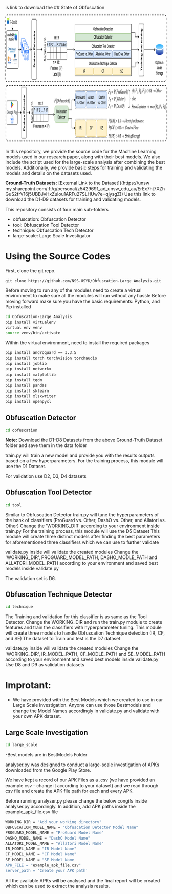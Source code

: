 is link to download the ## State of Obfuscation

<div align="center">
    <img src="/BD.png" width="900" height="400" alt="overall architecure"/>
</div>

In this repository, we provide the source code for the Machine Learning models used in our research paper, along with their best models. We also include the script used for the large-scale analysis after combining the best models. Additionally, we provide basic steps for training and validating the models and details on the datasets used.

**Ground-Truth Datasets:** [External Link to the Dataset]((https://unsw my.sharepoint.com/:f:/g/personal/z5429691_ad_unsw_edu_au/ErEx7ht7XZhGuS2frV16j5UBBJvHxZuIou1ARFu27SLHUw?e=qjysgZ))
Use this link to download the D1-D9 datasets for training and validating models.


This repository consists of four main sub-folders
- obfuscation: Obfuscation Detector
- tool: Obfuscation Tool Detector
- technique: Obfuscation Tech Detector
- large-scale: Large Scale Investigator

# Using the Source Codes

First, clone the git repo.
```
git clone https://github.com/NSS-USYD/Obfuscation-Large_Analysis.git
```

Before moving to run any of the modules need to create a virtual environment to make sure all the modules will run without any hassle
Before moving forward make sure you have the basic requirements: Python, and Pip installed

```sh
cd Obfuscation-Large_Analysis
pip install virtualenv
virtual env venv
source venv/bin/activate
```
Within the virtual environment, need to install the required packages
```sh
pip install androguard == 3.3.5
pip install torch torchvision torchaudio
pip install joblib
pip install networkx
pip install matplotlib
pip install tqdm
pip install pandas
pip install sklearn
pip install xlsxwriter
pip install openpyxl
```

## Obfuscation Detector
```sh
cd obfuscation
```
**Note:**
Download the D1-D8 Datasets from the above Ground-Truth Dataset folder and save them in the data folder

train.py will train a new model and provide you with the results outputs based on a few hyperparameters. 
For the training process, this module will use the D1 Dataset.

For validation use D2, D3, D4 datasets

## Obfuscation Tool Detector
```sh
cd tool
```
Similar to Obfuscation Detector train.py will tune the hyperparameters of the bank of classifiers (ProGuard vs. Other, DashO vs. Other, and Allatori vs. Other)
Change the 'WORKING_DIR' according to your environment inside train.py
For the training process, this module will use the D5 Dataset
This module will create three distinct models after finding the best parameters for aforementioned three classifiers which we can use to further validate

validate.py inside will validate the created modules
Change the 'WORKING_DIR', PROGUARD_MODEL_PATH, DASHO_MODLE_PATH and ALLATORI_MODEL_PATH according to your environment and saved best models inside validate.py

The validation set is D6.

## Obfuscation Technique Detector
```sh
cd technique
```
The Training and validation for this classifier is as same as the Tool Detector. Change the WORKING_DIR and run the train.py module to create features and train the classifiers with hyperparameter tuning. This module will create three models to handle Obfuscation Technique detection (IR, CF, and SE)
The dataset to Train and test is the D7 dataset

validate.py inside will validate the created modules
Change the 'WORKING_DIR', IR_MODEL_PATH, CF_MODLE_PATH and SE_MODEL_PATH according to your environment and saved best models inside validate.py
Use D8 and D9 as validation datasets

# Improtant:

- We have provided with the Best Models which we created to use in our Large Scale Investigation. Anyone can use those Bestmodels and change the Model Names accordingly in validate.py and validate with your own APK dataset.


## Large Scale Investigation
```sh
cd large_scale
```
-Best models are in BestModels Folder

analyser.py was designed to conduct a large-scale investigation of APKs downloaded from the Google Play Store.

We have kept a record of our APK Files as a .csv (we have provided an example csv - change it according to your dataset) and we read through csv file and create the APK file path for each and every APK.

Before running analyser.py please change the below congifs inside analyser.py accordingly.
In addition, add APK paths inside the example_apk_file.csv file
```sh
WORKING_DIR = "Add your working directory"
OBFUSCATION_MODEL_NAME = "Obfuscation Detector Model Name"
PROGUARD_MODEL_NAME = "ProGuard Model Name"
DASHO_MODEL_NAME = "DashO Model Name"
ALLATORI_MODEL_NAME = "Allatori Model Name"
IR_MODEL_NAME = "IR Model Name"
CF_MODEL_NAME = "CF Model Name"
SE_MODEL_NAME = "SE Model Name
APK_FILE = "example_apk_file.csv"
server_path = 'Create your APK path'
```
All the available APKs will be analysed and the final report will be created which can be used to extract the analysis results.
